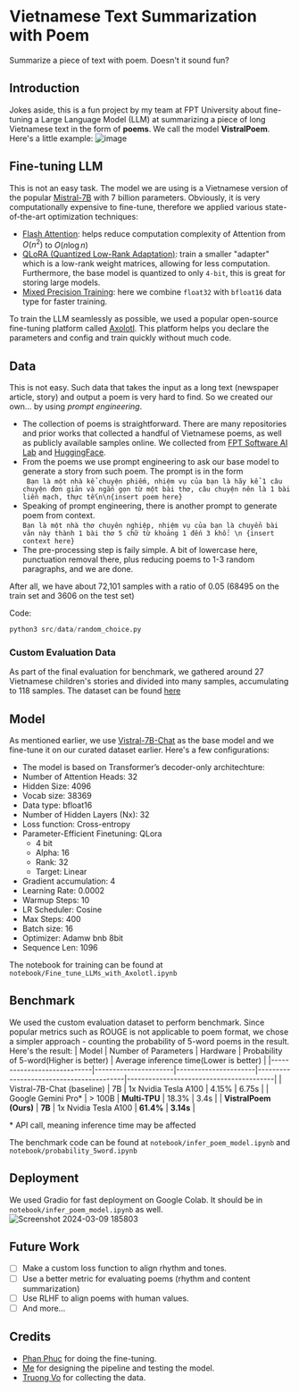# Vietnamese Text Summarization with Poem
Summarize a piece of text with poem. Doesn't it sound fun? </br>

## Introduction

Jokes aside, this is a fun project by my team at FPT University about fine-tuning a Large Language Model (LLM) at summarizing a piece of long Vietnamese text in the form of **poems**. We call the model **VistralPoem**. </br>
Here's a little example:
![image](https://github.com/andythetechnerd03/Vietnamese-Poem-Summarization/assets/101492362/08fced39-453e-40f0-a17c-0f9b62d8ee80)


## Fine-tuning LLM
This is not an easy task. The model we are using is a Vietnamese version of the popular [Mistral-7B](https://arxiv.org/abs/2310.06825) with 7 billion parameters. Obviously, it is very computationally expensive to fine-tune, therefore we applied various state-of-the-art optimization techniques:
- [Flash Attention](https://github.com/Dao-AILab/flash-attention): helps reduce computation complexity of Attention from $O(n^2)$ to $O(n\log n)$
- [QLoRA (Quantized Low-Rank Adaptation)](https://arxiv.org/abs/2305.14314): train a smaller "adapter" which is a low-rank weight matrices, allowing for less computation. Furthermore, the base model is quantized to only `4-bit`, this is great for storing large models.
- [Mixed Precision Training](https://arxiv.org/abs/1710.03740): here we combine `float32` with `bfloat16` data type for faster training.

To train the LLM seamlessly as possible, we used a popular open-source fine-tuning platform called [Axolotl](https://github.com/OpenAccess-AI-Collective/axolotl). This platform helps you declare the parameters and config and train quickly without much code.

## Data
This is not easy. Such data that takes the input as a long text (newspaper article, story) and output a poem is very hard to find. So we created our own... by using *prompt engineering*.

- The collection of poems is straightforward. There are many repositories and prior works that collected a handful of Vietnamese poems, as well as publicly available samples online. We collected from [FPT Software AI Lab](https://github.com/fsoft-ailab/Poem-Generator) and [HuggingFace](https://github.com/fsoft-ailab/Poem-Generator).
- From the poems we use prompt engineering to ask our base model to generate a story from such poem. The prompt is in the form </br>
``` Bạn là một nhà kể chuyện phiếm, nhiệm vụ của bạn là hãy kể 1 câu chuyện đơn giản và ngắn gọn từ một bài thơ, câu chuyện nên là 1 bài liền mạch, thực tế\n\n{insert poem here}```
- Speaking of prompt engineering, there is another prompt to generate poem from context. </br>
```Bạn là một nhà thơ chuyên nghiệp, nhiệm vụ của bạn là chuyển bài văn này thành 1 bài thơ 5 chữ từ khoảng 1 đến 3 khổ: \n {insert context here}```
- The pre-processing step is faily simple. A bit of lowercase here, punctuation removal there, plus reducing poems to 1-3 random paragraphs, and we are done.

After all, we have about 72,101 samples with a ratio of 0.05 (68495 on the train set and 3606 on the test set)


Code:
``` python
python3 src/data/random_choice.py
```

### Custom Evaluation Data
As part of the final evaluation for benchmark, we gathered around 27 Vietnamese children's stories and divided into many samples, accumulating to 118 samples. The dataset can be found [here](https://docs.google.com/spreadsheets/d/1rinedGbBtqr-dHyG0G8ffAh8mChFzgDodbtumcuKldY/edit#gid=0)

## Model
As mentioned earlier, we use [Vistral-7B-Chat](https://huggingface.co/Viet-Mistral/Vistral-7B-Chat) as the base model and we fine-tune it on our curated dataset earlier. Here's a few configurations:
- The model is based on Transformer’s decoder-only architechture:
- Number of Attention Heads: 32
- Hidden Size: 4096
- Vocab size: 38369
- Data type: bfloat16
- Number of Hidden Layers (Nx): 32
- Loss function: Cross-entropy
- Parameter-Efficient Finetuning: QLora
  - 4 bit
  - Alpha: 16
  - Rank: 32
  - Target: Linear
- Gradient accumulation: 4
- Learning Rate: 0.0002
- Warmup Steps: 10
- LR Scheduler: Cosine
- Max Steps: 400
- Batch size: 16
- Optimizer: Adamw bnb 8bit
- Sequence Len: 1096

The notebook for training can be found at `notebook/Fine_tune_LLMs_with_Axolotl.ipynb`

## Benchmark
We used the custom evaluation dataset to perform benchmark. Since popular metrics such as ROUGE is not applicable to poem format, we chose a simpler approach - counting the probability of 5-word poems in the result. </br>
Here's the result:
| Model                      | Number of Parameters | Hardware             | Probability of 5-word(Higher is better) | Average inference time(Lower is better) |
|----------------------------|----------------------|----------------------|-----------------------------------------|-----------------------------------------|
| Vistral-7B-Chat (baseline) | 7B                   | 1x Nvidia Tesla A100 | 4.15%                                   | 6.75s                                   |
| Google Gemini Pro*         | > 100B               | **Multi-TPU**            | 18.3%                                   | 3.4s                                    |
| **VistralPoem (Ours)**         | **7B**                   | 1x Nvidia Tesla A100 | **61.4%**                                   | **3.14s**                                   |

&ast;  API call, meaning inference time may be affected

The benchmark code can be found at `notebook/infer_poem_model.ipynb` and `notebook/probability_5word.ipynb`


## Deployment
We used Gradio for fast deployment on Google Colab. It should be in `notebook/infer_poem_model.ipynb` as well.
![Screenshot 2024-03-09 185803](https://github.com/andythetechnerd03/Vietnamese-Poem-Summarization/assets/101492362/8bd94ed1-bb67-48fb-924e-17ad320e3005)


## Future Work
- [ ] Make a custom loss function to align rhythm and tones.
- [ ] Use a better metric for evaluating poems (rhythm and content summarization)
- [ ] Use RLHF to align poems with human values.
- [ ] And more...

## Credits
- [Phan Phuc](https://github.com/pphuc25) for doing the fine-tuning.
- [Me](https://github.com/andythetechnerd03) for designing the pipeline and testing the model.
- [Truong Vo](https://github.com/justinvo277) for collecting the data.





